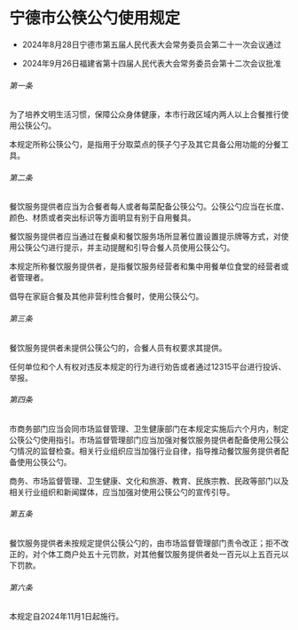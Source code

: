 # 宁德市公筷公勺使用规定

- 2024年8月28日宁德市第五届人民代表大会常务委员会第二十一次会议通过

- 2024年9月26日福建省第十四届人民代表大会常务委员会第十二次会议批准

<!-- INFO END -->

###### 第一条

为了培养文明生活习惯，保障公众身体健康，本市行政区域内两人以上合餐推行使用公筷公勺。

本规定所称公筷公勺，是指用于分取菜点的筷子勺子及其它具备公用功能的分餐工具。

###### 第二条

餐饮服务提供者应当为合餐者每人或者每菜配备公筷公勺。公筷公勺应当在长度、颜色、材质或者突出标识等方面明显有别于自用餐具。

餐饮服务提供者应当通过在餐桌和餐饮服务场所显著位置设置提示牌等方式，对使用公筷公勺进行提示，并主动提醒和引导合餐人员使用公筷公勺。

本规定所称餐饮服务提供者，是指餐饮服务经营者和集中用餐单位食堂的经营者或者管理者。

倡导在家庭合餐及其他非营利性合餐时，使用公筷公勺。

###### 第三条

餐饮服务提供者未提供公筷公勺的，合餐人员有权要求其提供。

任何单位和个人有权对违反本规定的行为进行劝告或者通过12315平台进行投诉、举报。

###### 第四条

市商务部门应当会同市场监督管理、卫生健康部门在本规定实施后六个月内，制定公筷公勺使用指引。市场监督管理部门应当加强对餐饮服务提供者配备使用公筷公勺情况的监督检查。相关行业组织应当加强行业自律，指导推动餐饮服务提供者配备使用公筷公勺。

商务、市场监督管理、卫生健康、文化和旅游、教育、民族宗教、民政等部门以及相关行业组织和新闻媒体，应当加强对使用公筷公勺的宣传引导。

###### 第五条

餐饮服务提供者未按规定提供公筷公勺的，由市场监督管理部门责令改正；拒不改正的，对个体工商户处五十元罚款，对其他餐饮服务提供者处一百元以上五百元以下罚款。

###### 第六条

本规定自2024年11月1日起施行。
